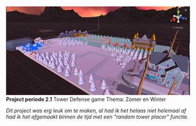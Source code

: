 ![alt text](TowerDefense.png)
**Project periode 2.1**
Tower Defense game
Thema: Zomer en Winter

*Dit project was erg leuk om te maken, al had ik het helaas niet helemaal af had ik het afgemaakt binnen de tijd met een "random tower placer" functie.*